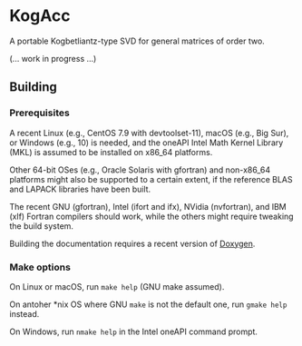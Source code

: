 # KogAcc
A portable Kogbetliantz-type SVD for general matrices of order two.

(... work in progress ...)

## Building

### Prerequisites

A recent Linux (e.g., CentOS 7.9 with devtoolset-11), macOS (e.g., Big Sur), or Windows (e.g., 10) is needed, and the oneAPI Intel Math Kernel Library (MKL) is assumed to be installed on x86_64 platforms.

Other 64-bit OSes (e.g., Oracle Solaris with gfortran) and non-x86_64 platforms might also be supported to a certain extent, if the reference BLAS and LAPACK libraries have been built.

The recent GNU (gfortran), Intel (ifort and ifx), NVidia (nvfortran), and IBM (xlf) Fortran compilers should work, while the others might require tweaking the build system.

Building the documentation requires a recent version of [Doxygen](https://doxygen.nl).

### Make options

On Linux or macOS, run ``make help`` (GNU make assumed).

On antoher \*nix OS where GNU `make` is not the default one, run ``gmake help`` instead.

On Windows, run ``nmake help`` in the Intel oneAPI command prompt.

